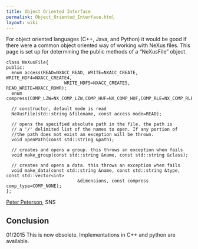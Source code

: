 ```yaml
---
title: Object Oriented Interface
permalink: Object_Oriented_Interface.html
layout: wiki
---
```


For object oriented languages (C++, Java, and Python) it would be good
if there were a common object oriented way of working with NeXus files.
This page is set up for determining the public methods of a “NeXusFile”
object.

    class NeXusFile{
    public:
      enum access(READ=NXACC_READ, WRITE=NXACC_CREATE, WRITE_HDF4=NXACC_CREATE4, 
                          WRITE_HDF5=NXACC_CREATE5, READ_WRITE=NXACC_RDWR);
      enum compress(COMP_LZW=NX_COMP_LZW,COMP_HUF=NX_COMP_HUF,COMP_RLE=NX_COMP_RLE,COMP_NONE);

      // constructor, default mode is read
      NeXusFile(std::string &filename, const access mode=READ);

      // opens the specified absolute path in the file. the path is 
      // a '/' delimited list of the names to open. If any portion of 
      //the path does not exist an exception will be thrown.
      void openPath(const std::string &path);
      
      // creates and opens a group. this throws an exception when fails
      void make_group(const std::string &name, const std::string &class);

      // creates and opens a data. this throws an exception when fails
      void make_data(const std::string &name, const std::string &type, const std::vector<int> 
                               &dimensions, const compress comp_type=COMP_NONE);
    };

[Peter Peterson](User%3APfpeterson.html "wikilink"), SNS

Conclusion
----------

01/2015 This is now obsolete. Implementations in C++ and python are
available.
